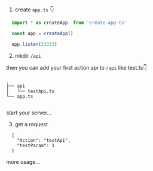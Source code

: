 
1. create ```app.ts``` 👇

```js
  import * as createApp  from 'create-app-ts'

  const app = createApp()

  app.listen(23333)

```

2. mkdir ```/api``` 

then you can add your first action api to ```/api``` like test.ts👇

```
.
├── api
│   └── testApi.ts
└── app.ts


```

start your server...

3. get a request

```
  {
    "Action": "testApi",
    "testParam": 1
  }
```

more usage...
